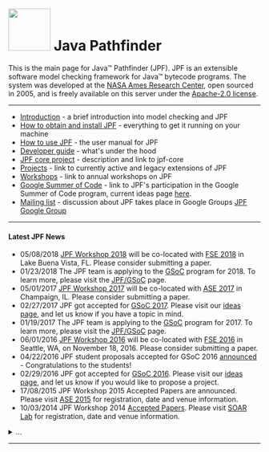 # <img src="https://ti.arc.nasa.gov/m/events/jpf-workshop-2012/swissarmy.png" width="84" height="84"> Java Pathfinder 
This is the main page for Java™ Pathfinder (JPF). JPF is an extensible software model checking framework for Java™ bytecode programs. The system was developed at the [NASA Ames Research Center](http://arc.nasa.gov), open sourced in 2005, and is freely available on this server under the [Apache-2.0 license](http://www.apache.org/licenses/LICENSE-2.0).

---

* [Introduction](Introduction) - a brief introduction into model checking and JPF
    <!--* [What is JPF?](What-is-JPF)
    * [Testing vs. Model Checking](Testing-vs.-Model-Checking)
         - [Random value example](Random-Example)
         - [Data race example](Race-Example)
    * [JPF key features](Classification)-->
* [How to obtain and install JPF](How-to-install-JPF) - everything to get it running on your machine
    <!-- [System requirements](System-requirements)
    - Downloading [binary snapshots](Downloading-binary-snapshots) and [sources](Downloading-sources)
    - [Creating a site properties file](Creating-site-properties-file)
    - [Building, testing, and running](Build,-Test,-Run)
    - Installing the JPF plugins
         - [Eclipse](Eclipse-Plugin) 
         - [NetBeans](NetBeans-Plugin)-->  
* [How to use JPF](How-to-use-JPF) - the user manual for JPF    
    <!-- [Different applications of JPF](Different-applications-of-JPF)
    - [JPF's runtime components](Runtime-components-of-JPF)
    - [Starting JPF](Running-JPF)
    - [Configuring JPF](Configuring-JPF)
    - [Understanding JPF output](Understanding-JPF-output)
    - [Using JPF's Verify API in the system under test](Verify-API-of-JPF)-->
* [Developer guide](Developer-guide) - what's under the hood
    <!--[Top-level design](Search-Strategies)
    * Key mechanisms, such as 
        - [ChoiceGenerators](ChoiceGenerators)
        - [Partial order reduction](Partial-Order-Reduction)
        - [Slot and field attributes](Slot-and-field-attributes)
    * Extension mechanisms, such as
        - [Listeners](Listeners)
        - [Search Strategies](Search-Strategies)
        - [Model Java Interface (MJI)](Model-Java-Interface)
        - [Bytecode Factories](Bytecode-Factories)
    * Common utility infrastructures, such as
        - [Logging system](Logging-system)
        - [Reporting system](Reporting-system)
    * [Running JPF from within your application](Running-JPF-from-application)
    * [Writing JPF tests](Writing-JPF-tests)
    * [Coding conventions](Coding-Convention)
    * [Hosting an Eclipse plugin update site](Host-Eclipse-plugin-update-site)-->
* [JPF core project](JPF-core) - description and link to jpf-core
* [Projects](Projects) - link to currently active and legacy extensions of JPF
* [Workshops](JPF-Workshops) - link to annual workshops on JPF
* [Google Summer of Code](Google-Summer-of-Code) - link to JPF's participation in the Google Summer of Code program, current ideas page [here](GSoC-2018-Project-Ideas). 
* [Mailing list](https://groups.google.com/forum/#!forum/java-pathfinder) - discussion about JPF takes place in Google Groups [JPF Google Group](https://groups.google.com/forum/#!forum/java-pathfinder)
<!--* [Related research and publications](Related-publications)-->

---

#### Latest JPF News 
*  05/08/2018 [JPF Workshop 2018](https://2018.fseconference.org/track/jpf-2018-papers) will be co-located with [FSE 2018](https://conf.researchr.org/home/fse-2018) in Lake Buena Vista, FL. Please consider submitting a paper.
*  01/23/2018 The JPF team is applying to the [GSoC](https://developers.google.com/open-source/gsoc/) program for 2018. To learn more, please visit the [JPF/GSoC](JPF-Google-Summer-of-Code-2018) page.
*  05/01/2017 [JPF Workshop 2017](JPF-Workshop-2017) will be co-located with [ASE 2017](http://ase2017.org) in Champaign, IL. Please consider submitting a paper.
*  02/27/2017 JPF got accepted for [GSoC 2017](https://summerofcode.withgoogle.com/organizations/5314871315922944/). Please visit our [ideas page](JPF-and-Google-Summer-of-Code-2017-Project-Ideas), and let us know if you have a topic in mind.
*  01/19/2017 The JPF team is applying to the [GSoC](https://developers.google.com/open-source/gsoc/) program for 2017. To learn more, please visit the [JPF/GSoC](Google-Summer-of-Code-2017) page.
*  06/01/2016 [JPF Workshop 2016](JPF-Workshop-2016) will be co-located with [FSE 2016](http://www.cs.ucdavis.edu/fse2016/) in Seattle, WA, on November 18, 2016. Please consider submitting a paper.
*  04/22/2016 JPF student proposals accepted for GSoC 2016 [announced](https://summerofcode.withgoogle.com/organizations/5791763432210432/#projects) - Congratulations to the students!
*  02/29/2016 JPF got accepted for [GSoC 2016](https://summerofcode.withgoogle.com/organizations/5791763432210432/). Please visit our [ideas page](Google-Summer-of-Code-2016-Project-Ideas), and let us know if you would like to propose a project.
*  17/08/2015 JPF Workshop 2015 Accepted Papers are announced. Please visit [ASE 2015](http://ase2015.unl.edu) for registration, date and venue information. 
*  10/03/2014 JPF Workshop 2014 [Accepted Papers](JPF-Workshop-2014-Accepted-Papers). Please visit [SOAR Lab](http://soarlab.org/events/jpf2014/) for registration, date and venue information. 
<details close>
<summary>...</summary>
<ul>
<li>10/01/2013 JPF Workshop 2013 <a href="JPF-Workshop-2013-Accepted-Papers">Accepted Papers</a>. Please note <a href="http://ti.arc.nasa.gov/events/jpf-workshop-2013">JPF Workshop 2013</a> website is down due to the shutdown, please visit <a href="http://ase2013.org">ASE 2013</a> for registration, date and venue information.</li>

<li>06/20/2013 <a href="http://ti.arc.nasa.gov/events/jpf-workshop-2013/">JPF Workshop 2013</a> will be co-located with <a href="http://ase2013.org">ASE 2013</a> Please submit papers.<\li>

<li>05/27/2013 JPF student proposals accepted for GSoC 2013 <a href="https://www.google-melange.com/archive/gsoc/2013/orgs/javapathfinder">announced</a> - Congratulations to the students!</li>

<li>04/08/2013 The show is on - JPF got accepted for GSoC 2013. Please visit the <a href="https://sites.google.com/site/jpfgsoc2013/">GSoC project ideas page</a> or let us know about your own project suggestions. </li>
 
<li>06/07/2012 <a href="http://ti.arc.nasa.gov/events/jpf-workshop-2012/">JPF Workshop 2012</a> is co-located with <a href="http://www.sigsoft.org/fse20/">FSE 2012</a>, November 11 and 12. We solicit submissions for the <a href="http://ti.arc.nasa.gov/events/jpf-workshop-2012/">JPF Workshop 2012</a>. </li>

<li>04/23/2012 JPF student proposals accepted for GSoC 2012 <a href="https://www.google-melange.com/archive/gsoc/2012/orgs/javapathfinder">announced</a> - Congratulations to the students! </li>

<li>03/26/2012 GSoC Student Applications period is open until April 6. Please submit your proposal at <a href="https://www.google-melange.com/archive/gsoc/2012/orgs/javapathfinder">JPF GSoC page</a>. </li>

<li>03/16/2012 JPF has been accepted as mentoring org. for GSoC 2012. Visit <a href="https://github.com/javapathfinder/jpf-core/wiki/JPF-and-Google-Summer-of-Code-2012">our ideas page</a>. </li>

<li>10/14/2011 A hands-on JPF tutorial will be held on Nov 7th at Lawrence, Kansas co-located with <a href="http://www.continuinged.ku.edu/programs/ase">ASE 2011</a>. </li>

<li>05/26/2011 <a href="http://ti.arc.nasa.gov/events/jpf-workshop-2011/">JPF Workshop</a> is co-located with <a href="http://www.continuinged.ku.edu/programs/ase">ASE 2011, Lawrence, Kansas</a> - Submit papers on your work. </li>

<li>03/25/2011 JPF student proposals accepted for GSoC 2011 <a href="https://www.google-melange.com/archive/gsoc/2011/orgs/javapathfinder">announced</a> - Congratulations to the students! </li>

<li>03/18/2011 JPF has been accepted as mentoring org. for GSoC 2011. Visit <a href="https://github.com/javapathfinder/jpf-core/wiki/JPF-and-Google-Summer-of-Code-2011">our ideas page</a>. </li>

<li>11/30/2010<a href="JPF-Version-6-released">JPF version 6 released</a> - update your <a href="https://github.com/javapathfinder/jpf-core">jpf-core</a>.</li>

<li>09/20/2010<a href="https://github.com/javapathfinder/jpf-core">ASE 2010 Tutorial on Automated Component-Based Verification</a> <a href="http://babelfish.arc.nasa.gov/trac/jpf/attachment/wiki/WikiStart/CV-ASE10-final.pdf">Slides</a>.</li>

<li>08/02/2010 Summer project presentations set for 08/13/2010 - see <a href="Summer-Project-Summit-2010">summer summit event page</a>.</li>

<li>04/29/2010 Selected summer projects announced</li>

<li>02/14/2010 <a href="http://selab.fbk.eu/issta2010/index.php?p=tutorials">ISSTA 2010 Tutorial on Automated Testing with Java PathFinder</a> announced.</li>

<li>02/12/2010 Call for Google Summer of Code 2010 project proposals out - visit <a href="https://github.com/javapathfinder/jpf-core/wiki/JPF-and-Google-Summer-of-Code-2010">our SoC page</a>.</li>

<li>01/30/2010 <a href="http://groups.google.com/group/java-pathfinder">JPF Google group</a> replaces old mailing lists.</li>

<li>01/12/2010 <a href="http://www.fujitsu.com/global/news/pr/archives/month/2010/20100112-02.html">Fujitsu press announcement</a> released about using and extending <a href="https://babelfish.arc.nasa.gov/trac/jpf/wiki/projects/jpf-symbc">Symbolic PathFinder</a> for comprehensive testing of Java web applications.</li>

<li>09/02/2009 JPF server on <a href="http://babelfish.arc.nasa.gov/trac/jpf"></a> goes live, featuring the JPFWiki and separate Mercurial repositories for JPF core and extension projects.</li>

<li>07/22/2009 JPF wins the 2009 "Outstanding Technology Development Award" of the Federal Laboratory Consortium (FLC), Far West Division.</li>
</ul>
</details>

---
  
